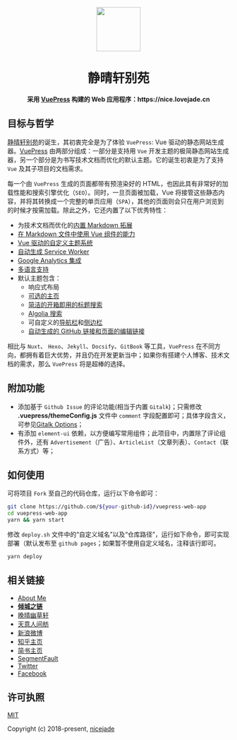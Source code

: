 <p align="center"><a href="https://nice.lovejade.cn" target="_blank"><img width="100"src="https://nice.lovejade.cn/love.svg"></a></p>

<h1 align="center">静晴轩别苑</h1>

<div align="center">
  <strong>
    采用 <a href="https://vuepress.vuejs.org/">VuePress</a> 构建的 Web 应用程序：https://nice.lovejade.cn
  </strong>
</div>

## 目标与哲学

[静晴轩别苑](https://nice.lovejade.cn)的诞生，其初衷完全是为了体验 `VuePress`: Vue 驱动的静态网站生成器。[VuePress](https://vuepress.vuejs.org/) 由两部分组成：一部分是支持用 `Vue` 开发主题的极简静态网站生成器，另一个部分是为书写技术文档而优化的默认主题。它的诞生初衷是为了支持 `Vue` 及其子项目的文档需求。

每一个由 `VuePress` 生成的页面都带有预渲染好的 HTML，也因此具有非常好的加载性能和搜索引擎优化（`SEO`）。同时，一旦页面被加载，Vue 将接管这些静态内容，并将其转换成一个完整的单页应用（`SPA`），其他的页面则会只在用户浏览到的时候才按需加载。除此之外，它还内置了以下优秀特性：

- 为技术文档而优化的[内置 Markdown 拓展](https://vuepress.vuejs.org/zh/guide/markdown.html)
- [在 Markdown 文件中使用 Vue 组件的能力](https://vuepress.vuejs.org/zh/guide/using-vue.html)
- [Vue 驱动的自定义主题系统](https://vuepress.vuejs.org/zh/guide/custom-themes.html)
- [自动生成 Service Worker](https://vuepress.vuejs.org/zh/config/#serviceworker)
- [Google Analytics 集成](https://vuepress.vuejs.org/zh/config/#ga)
- [多语言支持](https://vuepress.vuejs.org/zh/guide/i18n.html)
- 默认主题包含：
  - 响应式布局
  - [可选的主页](https://vuepress.vuejs.org/zh/default-theme-config/#%E9%A6%96%E9%A1%B5)
  - [简洁的开箱即用的标题搜索](https://vuepress.vuejs.org/zh/default-theme-config/#%E5%86%85%E7%BD%AE%E6%90%9C%E7%B4%A2)
  - [Algolia 搜索](https://vuepress.vuejs.org/zh/default-theme-config/#algolia-%E6%90%9C%E7%B4%A2)
  - 可自定义的[导航栏](https://vuepress.vuejs.org/zh/default-theme-config/#%E5%AF%BC%E8%88%AA%E6%A0%8F)和[侧边栏](https://vuepress.vuejs.org/zh/default-theme-config/#%E4%BE%A7%E8%BE%B9%E6%A0%8F)
  - [自动生成的 GitHub 链接和页面的编辑链接](https://vuepress.vuejs.org/zh/default-theme-config/#git-%E4%BB%93%E5%BA%93%E5%92%8C%E7%BC%96%E8%BE%91%E9%93%BE%E6%8E%A5)

相比与 `Nuxt`、 `Hexo`、`Jekyll`、`Docsify`、`GitBook` 等工具，`VuePress` 在不同方向，都拥有着巨大优势，并且仍在开发更新当中；如果你有搭建个人博客、技术文档的需求，那么 `VuePress` 将是超棒的选择。

## 附加功能

- 添加基于 `Github Issue` 的评论功能(相当于内置 `Gitalk`)；只需修改 **.vuepress/themeConfig.js** 文件中 `comment` 字段配置即可；具体字段含义，可参见[Gitalk Options](https://github.com/gitalk/gitalk#options)；
- 有添加 `element-ui` 依赖，以方便编写常用组件；此项目中，内置除了评论组件外，还有 `Advertisement`（广告）、`ArticleList`（文章列表）、`Contact`（联系方式）等；

## 如何使用

可将项目 `Fork` 至自己的代码仓库，运行以下命令即可：

```bash
git clone https://github.com/${your-github-id}/vuepress-web-app
cd vuepress-web-app
yarn && yarn start
```

修改 `deploy.sh` 文件中的“自定义域名”以及“仓库路径”，运行如下命令，即可实现部署（默认发布至 `github pages`；如果暂不使用自定义域名，注释该行即可。

```bash
yarn deploy
```

## 相关链接

- [About Me](https://about.me/nicejade)
- [**倾城之链**](https://nicelinks.site?from=github)
- [晚晴幽草轩](https://jeffjade.com/nicelinks)
- [天意人间舫](https://blog.lovejade.cn/)
- [新浪微博](https://weibo.com/jeffjade)
- [知乎主页](https://www.zhihu.com/people/yang-qiong-pu/)
- [简书主页](https://www.jianshu.com/u/9aae3d8f4c3d)
- [SegmentFault](https://segmentfault.com/u/jeffjade)
- [Twitter](https://twitter.com/jeffjade2)
- [Facebook](https://www.facebook.com/yang.gang.jade)

## 许可执照

[MIT](http://opensource.org/licenses/MIT)

Copyright (c) 2018-present, [nicejade](https://about.me/nicejade)
